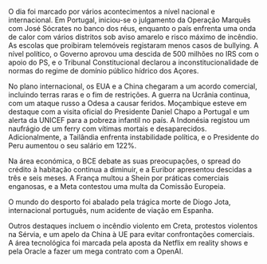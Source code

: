 O dia foi marcado por vários acontecimentos a nível nacional e internacional. Em Portugal, iniciou-se o julgamento da Operação Marquês com José Sócrates no banco dos réus, enquanto o país enfrenta uma onda de calor com vários distritos sob aviso amarelo e risco máximo de incêndio. As escolas que proibiram telemóveis registaram menos casos de bullying. A nível político, o Governo aprovou uma descida de 500 milhões no IRS com o apoio do PS, e o Tribunal Constitucional declarou a inconstitucionalidade de normas do regime de domínio público hídrico dos Açores.

No plano internacional, os EUA e a China chegaram a um acordo comercial, incluindo terras raras e o fim de restrições. A guerra na Ucrânia continua, com um ataque russo a Odesa a causar feridos. Moçambique esteve em destaque com a visita oficial do Presidente Daniel Chapo a Portugal e um alerta da UNICEF para a pobreza infantil no país. A Indonésia registou um naufrágio de um ferry com vítimas mortais e desaparecidos. Adicionalmente, a Tailândia enfrenta instabilidade política, e o Presidente do Peru aumentou o seu salário em 122%.

Na área económica, o BCE debate as suas preocupações, o spread do crédito à habitação continua a diminuir, e a Euribor apresentou descidas a três e seis meses. A França multou a Shein por práticas comerciais enganosas, e a Meta contestou uma multa da Comissão Europeia.

O mundo do desporto foi abalado pela trágica morte de Diogo Jota, internacional português, num acidente de viação em Espanha.

Outros destaques incluem o incêndio violento em Creta, protestos violentos na Sérvia, e um apelo da China à UE para evitar confrontações comerciais. A área tecnológica foi marcada pela aposta da Netflix em reality shows e pela Oracle a fazer um mega contrato com a OpenAI.
